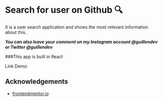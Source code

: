# Search for user on Github 🔍


It is a user search application and shows the most relevant information about this.

***You can also leave your comment on my Instagram account @guillendev or Twitter @guillendev***

###This app is built in React

Link Demo:

## Acknowledgements
- [frontendmentor.io](https://www.frontendmentor.io/)
